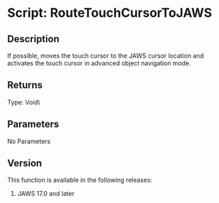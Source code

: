 # Script: RouteTouchCursorToJAWS

## Description

If possible, moves the touch cursor to the JAWS cursor location and
activates the touch cursor in advanced object navigation mode.

## Returns

Type: Void\

## Parameters

No Parameters

## Version

This function is available in the following releases:

1.  JAWS 17.0 and later
